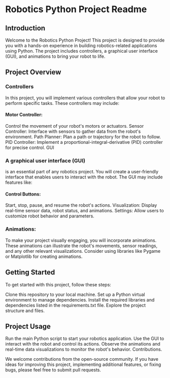 # Robotics Python Project Readme
## Introduction
Welcome to the Robotics Python Project! This project is designed to provide you with a hands-on experience in building robotics-related applications using Python. The project includes controllers, a graphical user interface (GUI), and animations to bring your robot to life.

## Project Overview
### Controllers
In this project, you will implement various controllers that allow your robot to perform specific tasks. These controllers may include:

#### Motor Controller:
 Control the movement of your robot's motors or actuators.
Sensor Controller: Interface with sensors to gather data from the robot's environment.
Path Planner: Plan a path or trajectory for the robot to follow.
PID Controller: Implement a proportional-integral-derivative (PID) controller for precise control.
GUI

### A graphical user interface (GUI) 
is an essential part of any robotics project. You will create a user-friendly interface that enables users to interact with the robot. The GUI may include features like:

#### Control Buttons: 
Start, stop, pause, and resume the robot's actions.
Visualization: Display real-time sensor data, robot status, and animations.
Settings: Allow users to customize robot behavior and parameters.

### Animations:
To make your project visually engaging, you will incorporate animations. These animations can illustrate the robot's movements, sensor readings, and any other relevant visualizations. Consider using libraries like Pygame or Matplotlib for creating animations.

## Getting Started
To get started with this project, follow these steps:

Clone this repository to your local machine.
Set up a Python virtual environment to manage dependencies.
Install the required libraries and dependencies listed in the requirements.txt file.
Explore the project structure and files.

## Project Usage
Run the main Python script to start your robotics application.
Use the GUI to interact with the robot and control its actions.
Observe the animations and real-time data visualizations to monitor the robot's behavior.
Contributions.

We welcome contributions from the open-source community. If you have ideas for improving this project, implementing additional features, or fixing bugs, please feel free to submit pull requests.
